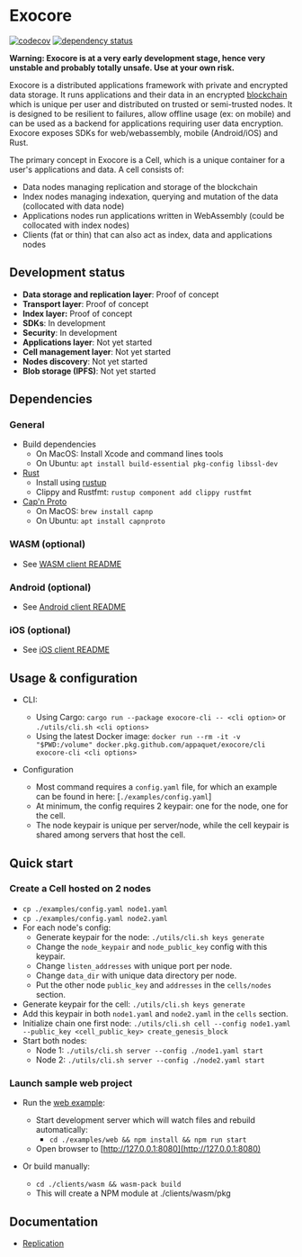 # Exocore
[![codecov](https://codecov.io/gh/appaquet/exocore/branch/master/graph/badge.svg?token=OKZAHfPlaP)](https://codecov.io/gh/appaquet/exocore)
[![dependency status](https://deps.rs/repo/github/appaquet/exocore/status.svg)](https://deps.rs/repo/github/appaquet/exocore)

**Warning: Exocore is at a very early development stage, hence very unstable and probably totally unsafe. Use at your own risk.**

Exocore is a distributed applications framework with private and encrypted data storage. 
It runs applications and their data in an encrypted [blockchain](https://en.wikipedia.org/wiki/Blockchain) 
which is unique per user and distributed on trusted or semi-trusted nodes. It is designed to be resilient to 
failures, allow offline usage (ex: on mobile) and can be used as a backend for applications requiring user data 
encryption. Exocore exposes SDKs for web/webassembly, mobile (Android/iOS) and Rust.

The primary concept in Exocore is a Cell, which is a unique container for a user's applications and data. 
A cell consists of:
* Data nodes managing replication and storage of the blockchain
* Index nodes managing indexation, querying and mutation of the data (collocated with data node)
* Applications nodes run applications written in WebAssembly (could be collocated with index  nodes)
* Clients (fat or thin) that can also act as index, data and applications nodes

## Development status
* **Data storage and replication layer**: Proof of concept
* **Transport layer**: Proof of concept
* **Index layer:** Proof of concept
* **SDKs**: In development
* **Security**: In development
* **Applications layer**: Not yet started
* **Cell management layer**: Not yet started
* **Nodes discovery**: Not yet started
* **Blob storage (IPFS)**: Not yet started

## Dependencies
### General
* Build dependencies
    * On MacOS: Install Xcode and command lines tools
    * On Ubuntu: `apt install build-essential pkg-config libssl-dev`
* [Rust](https://www.rust-lang.org/learn/get-started)
  * Install using [rustup](https://www.rust-lang.org/learn/get-started)
  * Clippy and Rustfmt: `rustup component add clippy rustfmt`
* [Cap'n Proto](https://capnproto.org/install.html)
    * On MacOS: `brew install capnp` 
    * On Ubuntu: `apt install capnproto` 

### WASM (optional)
* See [WASM client README](./clients/wasm/README.md)

### Android (optional)
* See [Android client README](./clients/android/README.md)

### iOS (optional)
* See [iOS client README](./clients/ios/README.md)

## Usage & configuration
* CLI:
  * Using Cargo: `cargo run --package exocore-cli -- <cli option>`
                 or `./utils/cli.sh <cli options>`
  * Using the latest Docker image:
    `docker run --rm -it -v "$PWD:/volume" docker.pkg.github.com/appaquet/exocore/cli exocore-cli <cli options>`

* Configuration
    * Most command requires a `config.yaml` file, for which an example can be found in here: [`./examples/config.yaml`]
    * At minimum, the config requires 2 keypair: one for the node, one for the cell.
    * The node keypair is unique per server/node, while the cell keypair is shared among servers that host the cell.
    
## Quick start
### Create a Cell hosted on 2 nodes
* `cp ./examples/config.yaml node1.yaml`
* `cp ./examples/config.yaml node2.yaml`
* For each node's config:
    * Generate keypair for the node: `./utils/cli.sh keys generate`
    * Change the `node_keypair` and `node_public_key` config with this keypair.
    * Change `listen_addresses` with unique port per node.
    * Change `data_dir` with unique data directory per node. 
    * Put the other node `public_key` and `addresses` in the `cells/nodes` section.
* Generate keypair for the cell: `./utils/cli.sh keys generate` 
* Add this keypair in both `node1.yaml` and `node2.yaml` in the `cells` section.
* Initialize chain one first node: `./utils/cli.sh cell --config node1.yaml --public_key <cell_public_key> create_genesis_block`
* Start both nodes:
    * Node 1: `./utils/cli.sh server --config ./node1.yaml start`
    * Node 2: `./utils/cli.sh server --config ./node2.yaml start`

### Launch sample web project
* Run the [web example](./examples/web):
  * Start development server which will watch files and rebuild automatically:
    * `cd ./examples/web && npm install && npm run start`
  * Open browser to [http://127.0.0.1:8080](http://127.0.0.1:8080)
  
* Or build manually: 
    * `cd ./clients/wasm && wasm-pack build`
    * This will create a NPM module at ./clients/wasm/pkg

## Documentation
* [Replication](data/replication.md)
